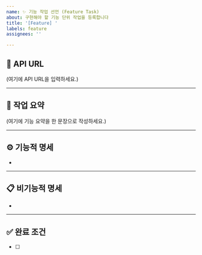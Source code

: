 ```yaml
---
name: ✨ 기능 작업 선언 (Feature Task)
about: 구현해야 할 기능 단위 작업을 등록합니다
title: '[Feature] '
labels: feature
assignees: ''

---
```


## 🔗 API URL
<!-- 예시: POST /api/v1/posts -->
(여기에 API URL을 입력하세요.)

---

## 📝 작업 요약
<!-- 예시: 게시물 등록 기능 구현 -->
(여기에 기능 요약을 한 문장으로 작성하세요.)

---

## ⚙️ 기능적 명세
<!-- 
여러 기능 요구사항을 나열하세요.
예시:
- 게시물 제목, 내용 입력
- 이미지 업로드 기능
- 비공개 설정 기능
-->
- 

---

## 📋 비기능적 명세
<!-- 
성능, 보안, 제약사항 등 비기능 요구사항을 나열하세요.
예시:
- 업로드 제한 10MB
- 인증된 사용자만 가능
-->
- 

---

## ✅ 완료 조건
<!-- 
완료를 확인할 체크리스트를 작성하세요.
예시:
- [ ] 게시물 등록 성공
- [ ] 입력값 유효성 검사
-->
- [ ]
